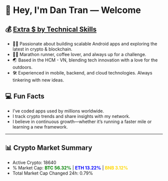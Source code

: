 # 👋 Hey, I'm Dan Tran — Welcome

## 💰 <a href="https://dantech.academy" target="_blank">Extra $ by Technical Skills</a>

- 🧑‍💻 Passionate about building scalable Android apps and exploring the latest in crypto & blockchain.
- 🏃‍♂️ Marathon runner, coffee lover, and always up for a challenge.
- 🌏 Based in the HCM - VN, blending tech innovation with a love for the outdoors.
- 🛠️ Experienced in mobile, backend, and cloud technologies. Always tinkering with new ideas.

## 💻 Fun Facts

- I’ve coded apps used by millions worldwide.
- I track crypto trends and share insights with my network.
- I believe in continuous growth—whether it’s running a faster mile or learning a new framework.

---

## 📊 Crypto Market Summary

- Active Crypto: 18640
- % Market Cap: <span style="color: green; font-weight: bold;">BTC 56.32%</span> | <span style="color: blue; font-weight: bold;">ETH 13.22%</span> | <span style="color: gold; font-weight: bold;">BNB 3.12%</span>
- Total Market Cap Changed 24h: 0.79%

